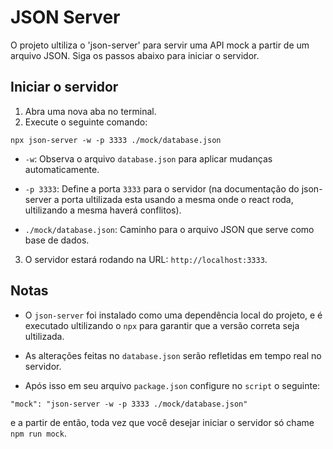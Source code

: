# JSON Server

O projeto ultiliza o 'json-server' para servir uma API mock a partir de um arquivo JSON. Siga os passos abaixo para iniciar o servidor.

## Iniciar o servidor
1. Abra uma nova aba no terminal.
2. Execute o seguinte comando:
```
npx json-server -w -p 3333 ./mock/database.json
```
- `-w`: Observa o arquivo `database.json` para aplicar mudanças automaticamente.

- `-p 3333`: Define a porta `3333` para o servidor (na documentação do json-server a porta ultilizada esta usando a mesma onde o react roda, ultilizando a mesma haverá conflitos).

- `./mock/database.json`: Caminho para o arquivo JSON que serve como base de dados.

3. O servidor estará rodando na URL: `http://localhost:3333`.

## Notas
- O `json-server` foi instalado como uma dependência local do projeto, e é executado ultilizando o `npx` para garantir que a versão correta seja ultilizada.

- As alterações feitas no `database.json` serão refletidas em tempo real no servidor.

- Após isso em seu arquivo `package.json` configure no `script` o seguinte: 
```
"mock": "json-server -w -p 3333 ./mock/database.json"
``` 
e a partir de então, toda vez que você desejar iniciar o servidor só chame `npm run mock`.